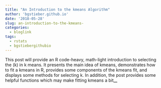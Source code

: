 ```yaml
---
title: "An Introduction to the kmeans Algorithm"
author: 'bgstieber.github.io'
date: '2018-05-28'
slug: an-introduction-to-the-kmeans-
categories:
  - bloglink
tags:
  - rstats
  - bgstiebergithubio
---
```


This post will provide an R code-heavy, math-light introduction to selecting the \(k\) in k means. It presents the main idea of kmeans, demonstrates how to fit a kmeans in R, provides some components of the kmeans fit, and displays some methods for selecting k. In addition, the post provides some helpful functions which may make fitting kmeans a bit[... <i class="fas fa-external-link-alt"></i>](https://bgstieber.github.io/post/an-introduction-to-the-kmeans-algorithm/)

